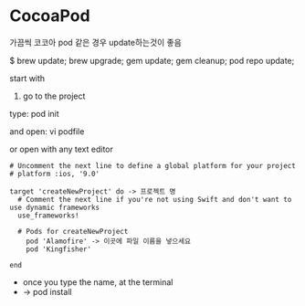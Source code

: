 # CocoaPod

가끔씩 코코아 pod 같은 경우 update하는것이 좋음



$ brew update; brew upgrade; gem update; gem cleanup; pod repo update;





start with

1. go to the project

type: pod init

and open: vi podfile

or open with any text editor



```none
# Uncomment the next line to define a global platform for your project
# platform :ios, '9.0'

target 'createNewProject' do -> 프로젝트 명
  # Comment the next line if you're not using Swift and don't want to use dynamic frameworks
  use_frameworks!

  # Pods for createNewProject
	pod 'Alamofire' -> 이곳에 파일 이름을 넣으세요
	pod 'Kingfisher'

end

```

- once you type the name, at the terminal
- -> pod install



